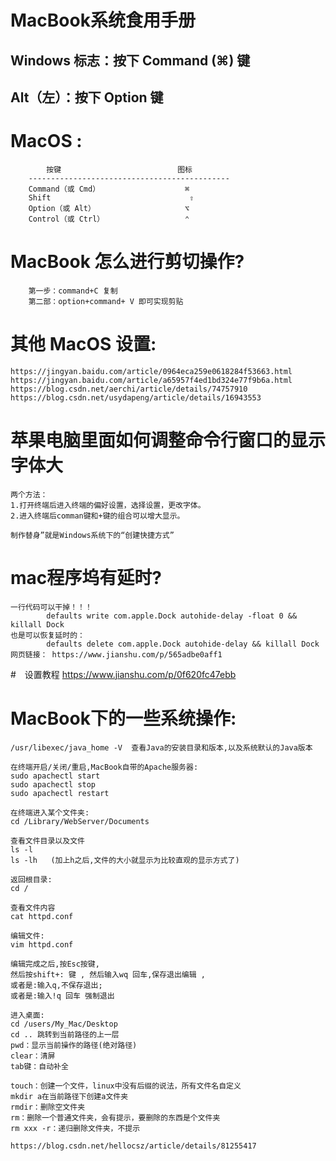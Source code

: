 # MacBook系统食用手册


## Windows 标志：按下 Command (⌘) 键
## Alt（左）：按下 Option 键


# MacOS :
```  
		按键                          图标
	---------------------------------------------
	Command（或 Cmd）                   ⌘
	Shift                               ⇧
	Option（或 Alt）                    ⌥
	Control（或 Ctrl）                  ⌃

```


# MacBook 怎么进行剪切操作?
```  
	第一步：command+C 复制
	第二部：option+command+ V 即可实现剪贴
```



# 其他 MacOS 设置:
```  
https://jingyan.baidu.com/article/0964eca259e0618284f53663.html
https://jingyan.baidu.com/article/a65957f4ed1bd324e77f9b6a.html
https://blog.csdn.net/aerchi/article/details/74757910
https://blog.csdn.net/usydapeng/article/details/16943553
```






# 苹果电脑里面如何调整命令行窗口的显示字体大
```  
两个方法：
1.打开终端后进入终端的偏好设置，选择设置，更改字体。
2.进入终端后comman键和+键的组合可以增大显示。

制作替身”就是Windows系统下的“创建快捷方式”
```



# mac程序坞有延时?
```  
一行代码可以干掉！！！
		defaults write com.apple.Dock autohide-delay -float 0 && killall Dock
也是可以恢复延时的：
		defaults delete com.apple.Dock autohide-delay && killall Dock
网页链接： https://www.jianshu.com/p/565adbe0aff1
```




#　设置教程
https://www.jianshu.com/p/0f620fc47ebb








# MacBook下的一些系统操作:
```  
/usr/libexec/java_home -V  查看Java的安装目录和版本,以及系统默认的Java版本

在终端开启/关闭/重启,MacBook自带的Apache服务器:
sudo apachectl start
sudo apachectl stop
sudo apachectl restart

在终端进入某个文件夹:
cd /Library/WebServer/Documents

查看文件目录以及文件
ls -l
ls -lh   (加上h之后,文件的大小就显示为比较直观的显示方式了)

返回根目录:
cd /

查看文件内容
cat httpd.conf

编辑文件:
vim httpd.conf

编辑完成之后,按Esc按键,
然后按shift+: 键 , 然后输入wq 回车,保存退出编辑 ,
或者是:输入q,不保存退出;
或者是:输入!q 回车 强制退出

进入桌面:
cd /users/My_Mac/Desktop
cd .. 跳转到当前路径的上一层
pwd：显示当前操作的路径(绝对路径)
clear：清屏
tab键：自动补全

touch：创建一个文件，linux中没有后缀的说法，所有文件名自定义
mkdir a在当前路径下创建a文件夹
rmdir：删除空文件夹
rm：删除一个普通文件夹，会有提示，要删除的东西是个文件夹
rm xxx -r：递归删除文件夹，不提示

https://blog.csdn.net/hellocsz/article/details/81255417

```




